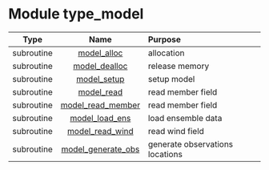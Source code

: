 # Module type_model

| Type | Name | Purpose |
| :--: | :--: | :---------- |
| subroutine | [model_alloc](https://github.com/JCSDA/saber/tree/develop/test/mains/type_model.F90#L140) | allocation |
| subroutine | [model_dealloc](https://github.com/JCSDA/saber/tree/develop/test/mains/type_model.F90#L163) | release memory |
| subroutine | [model_setup](https://github.com/JCSDA/saber/tree/develop/test/mains/type_model.F90#L209) | setup model |
| subroutine | [model_read](https://github.com/JCSDA/saber/tree/develop/test/mains/type_model.F90#L715) | read member field |
| subroutine | [model_read_member](https://github.com/JCSDA/saber/tree/develop/test/mains/type_model.F90#L768) | read member field |
| subroutine | [model_load_ens](https://github.com/JCSDA/saber/tree/develop/test/mains/type_model.F90#L801) | load ensemble data |
| subroutine | [model_read_wind](https://github.com/JCSDA/saber/tree/develop/test/mains/type_model.F90#L867) | read wind field |
| subroutine | [model_generate_obs](https://github.com/JCSDA/saber/tree/develop/test/mains/type_model.F90#L908) | generate observations locations |
